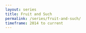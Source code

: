 ```yaml
---
layout: series
title: Fruit and Such
permalink: /series/fruit-and-such/
timeframe: 2014 to current
---
```

